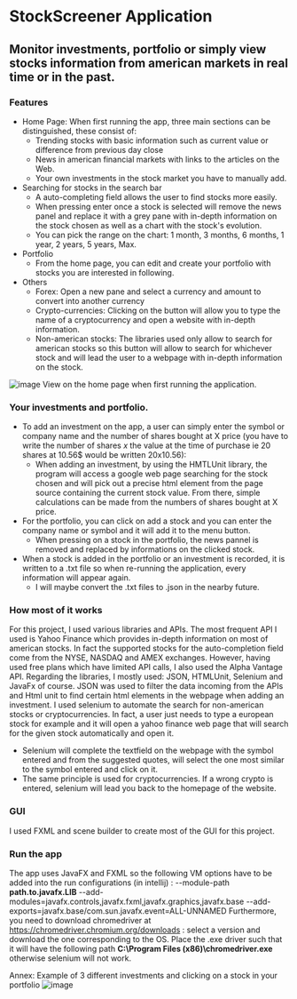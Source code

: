 # StockScreener Application
## Monitor investments, portfolio or simply view stocks information from american markets in real time or in the past.

### Features
- Home Page:
  When first running the app, three main sections can be distinguished, these consist of:
  - Trending stocks with basic information such as current value or difference from previous day close 
  - News in american financial markets with links to the articles on the Web.
  - Your own investments in the stock market you have to manually add.
- Searching for stocks in the search bar
  - A auto-completing field allows the user to find stocks more easily.
  - When pressing enter once a stock is selected will remove the news panel and replace it with a grey pane with in-depth information on the stock chosen as well as a chart with the stock's evolution.
  - You can pick the range on the chart: 1 month, 3 months, 6 months, 1 year, 2 years, 5 years, Max.
- Portfolio
  - From the home page, you can edit and create your portfolio with stocks you are interested in following.
- Others
  - Forex: Open a new pane and select a currency and amount to convert into another currency
  - Crypto-currencies: Clicking on the button will allow you to type the name of a cryptocurrency and open a website with in-depth information.
  - Non-american stocks: The libraries used only allow to search for american stocks so this button will allow to search for whichever stock and will lead the user to a webpage with in-depth information on the stock.

![image](https://user-images.githubusercontent.com/73081373/134036804-b127ba42-f234-4280-be2c-9aa86903de16.png) View on the home page when first running the application.



### Your investments and portfolio.
- To add an investment on the app, a user can simply enter the symbol or company name and the number of shares bought at X price (you have to write the number of shares *x* the value at the time of purchase ie 20 shares at 10.56$ would be written 20x10.56):
  - When adding an investment, by using the HMTLUnit library, the program will access a google web page searching for the stock chosen and will pick out a precise html element from the page source containing the current stock value. From there, simple calculations can be made from the numbers of shares bought at X price.
- For the portfolio, you can click on add a stock and you can enter the company name or symbol and it will add it to the menu button.
  - When pressing on a stock in the portfolio, the news pannel is removed and replaced by informations on the clicked stock.
- When a stock is added in the portfolio or an investment is recorded, it is written to a .txt file so when re-running the application, every information will appear again.
  - I will maybe convert the .txt files to .json in the nearby future.
 
### How most of it works
For this project, I used various libraries and APIs. The most frequent API I used is Yahoo Finance which provides in-depth information on most of american stocks. In fact the supported stocks for the auto-completion field come from the NYSE, NASDAQ and AMEX exchanges. However, having used free plans which have limited API calls, I also used the Alpha Vantage API. Regarding the libraries, I mostly used: JSON, HTMLUnit, Selenium and JavaFx of course. JSON was used to filter the data incoming from the APIs and Html unit to find certain html elements in the webpage when adding an investment. I used selenium to automate the search for non-american stocks or cryptocurrencies. In fact, a user just needs to type a european stock for example and it will open a yahoo finance web page that will search for the given stock automatically and open it.
  - Selenium will complete the textfield on the webpage with the symbol entered and from the suggested quotes, will select the one most similar to the symbol entered and click on it.
  - The same principle is used for cryptocurrencies. If a wrong crypto is entered, selenium will lead you back to the homepage of the website.

### GUI
I used FXML and scene builder to create most of the GUI for this project.
 
### Run the app
The app uses JavaFX and FXML so the following VM options have to be added into the run configurations (in intellij) : 
--module-path **path.to.javafx.LIB** --add-modules=javafx.controls,javafx.fxml,javafx.graphics,javafx.base --add-exports=javafx.base/com.sun.javafx.event=ALL-UNNAMED
Furthermore, you need to download chromedriver at https://chromedriver.chromium.org/downloads : select a version and download the one corresponding to the OS. 
Place the .exe driver such that it will have the following path __C:\\Program Files (x86)\\chromedriver.exe__ otherwise selenium will not work.

Annex:
Example of 3 different investments and clicking on a stock in your portfolio
![image](https://user-images.githubusercontent.com/73081373/134037512-1949a49f-9a65-4930-99bb-d033f05133e6.png)



 
